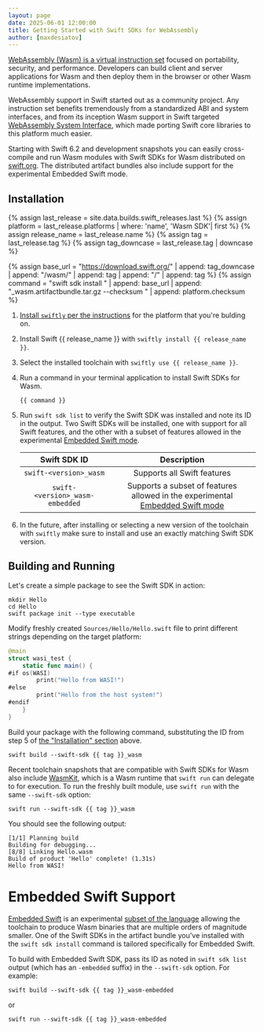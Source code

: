 ```yaml
---
layout: page
date: 2025-06-01 12:00:00
title: Getting Started with Swift SDKs for WebAssembly
author: [maxdesiatov]
---
```


[WebAssembly (Wasm) is a virtual instruction set](https://webassembly.org/) focused on portability, security, and
performance. Developers can build client and server applications for Wasm and then deploy them in the browser or other
Wasm runtime implementations.

WebAssembly support in Swift started out as a community project. Any instruction set benefits tremendously from a
standardized ABI and system interfaces, and from its inception Wasm support in Swift targeted [WebAssembly System
Interface](https://wasi.dev/), which made porting Swift core libraries to this platform much easier.

Starting with Swift 6.2 and development snapshots you can easily cross-compile and run Wasm modules with Swift SDKs for Wasm distributed on [swift.org](https://swift.org/download).
The distributed artifact bundles also include support for the experimental Embedded Swift mode.

## Installation

{% assign last_release = site.data.builds.swift_releases.last %}
{% assign platform = last_release.platforms | where: 'name', 'Wasm SDK'| first %}
{% assign release_name = last_release.name %}
{% assign tag = last_release.tag %}
{% assign tag_downcase = last_release.tag | downcase %}

{% assign base_url = "https://download.swift.org/" | append: tag_downcase | append: "/wasm/" | append: tag | append: "/" | append: tag %}
{% assign command = "swift sdk install " | append: base_url | append: "_wasm.artifactbundle.tar.gz --checksum " | append: platform.checksum %}

1. [Install `swiftly` per the instructions](https://www.swift.org/install/) for the platform that you're bulding on.

2. Install Swift {{ release_name }} with `swiftly install {{ release_name }}`.

3. Select the installed toolchain with `swiftly use {{ release_name }}`.

4. Run a command in your terminal application to install Swift SDKs for Wasm.
    ```
    {{ command }}
    ```

6. Run `swift sdk list` to verify the Swift SDK was installed and note its ID in the output. Two Swift SDKs will be installed,
one with support for all Swift features, and the other with a subset of features allowed in the experimental [Embedded Swift mode](#embedded-swift-support).

    | Swift SDK ID | Description |
    |:-------:|:-----------:|
    | `swift-<version>_wasm` | Supports all Swift features |
    | `swift-<version>_wasm-embedded` | Supports a subset of features allowed in the experimental [Embedded Swift mode](#embedded-swift-support) |

7. In the future, after installing or selecting a new version of the toolchain with `swiftly` make sure to install and use an exactly matching Swift SDK version.

## Building and Running

Let's create a simple package to see the Swift SDK in action:

```
mkdir Hello
cd Hello
swift package init --type executable
```

Modify freshly created `Sources/Hello/Hello.swift` file to print different strings depending on the target
platform:

```swift
@main
struct wasi_test {
    static func main() {
#if os(WASI)
        print("Hello from WASI!")
#else
        print("Hello from the host system!")
#endif
    }
}
```

Build your package with the following command, substituting the ID from step 5 of [the "Installation" section](#installation) above.

```
swift build --swift-sdk {{ tag }}_wasm
```

Recent toolchain snapshots that are compatible with Swift SDKs for Wasm also include
[WasmKit](https://github.com/swiftwasm/wasmkit/), which is a Wasm runtime that `swift run` can delegate to for
execution. To run the freshly built module, use `swift run` with the same `--swift-sdk` option:

```
swift run --swift-sdk {{ tag }}_wasm
```

You should see the following output:

```
[1/1] Planning build
Building for debugging...
[8/8] Linking Hello.wasm
Build of product 'Hello' complete! (1.31s)
Hello from WASI!
```

# Embedded Swift Support

[Embedded Swift](https://github.com/swiftlang/swift-evolution/blob/main/visions/embedded-swift.md) is an experimental [subset of the language](https://docs.swift.org/embedded/documentation/embedded/languagesubset)
allowing the toolchain to produce Wasm binaries that are multiple orders of magnitude smaller. One of the Swift SDKs in the artifact bundle you've installed
with the `swift sdk install` command is tailored specifically for Embedded Swift.

To build with Embedded Swift SDK, pass its ID as noted in `swift sdk list` output (which has an `-embedded` suffix) in the `--swift-sdk` option. For example:

```
swift build --swift-sdk {{ tag }}_wasm-embedded
```

or

```
swift run --swift-sdk {{ tag }}_wasm-embedded
```
